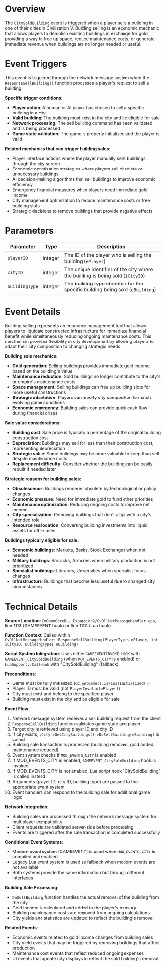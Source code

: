 # Overview

The `CitySoldBuilding` event is triggered when a player sells a building in one of their cities in Civilization V. Building selling is an economic mechanic that allows players to demolish existing buildings in exchange for gold, providing a way to free up space, reduce maintenance costs, or generate immediate revenue when buildings are no longer needed or useful.

# Event Triggers

This event is triggered through the network message system when the `ResponseSellBuilding()` function processes a player's request to sell a building.

**Specific trigger conditions:**
- **Player action**: A human or AI player has chosen to sell a specific building in a city
- **Valid building**: The building must exist in the city and be eligible for sale
- **Network processing**: The sell building command has been validated and is being processed
- **Game state validation**: The game is properly initialized and the player is valid

**Related mechanics that can trigger building sales:**
- Player interface actions where the player manually sells buildings through the city screen
- Economic optimization strategies where players sell obsolete or unnecessary buildings
- AI decision-making algorithms that sell buildings to improve economic efficiency
- Emergency financial measures when players need immediate gold income
- City management optimization to reduce maintenance costs or free building slots
- Strategic decisions to remove buildings that provide negative effects

# Parameters

| Parameter | Type | Description |
|-----------|------|-------------|
| `playerID` | integer | The ID of the player who is selling the building (`ePlayer`) |
| `cityID` | integer | The unique identifier of the city where the building is being sold (`iCityID`) |
| `buildingType` | integer | The building type identifier for the specific building being sold (`eBuilding`) |

# Event Details

Building selling represents an economic management tool that allows players to liquidate constructed infrastructure for immediate financial benefit while simultaneously reducing ongoing maintenance costs. This mechanism provides flexibility in city development by allowing players to adapt their city composition to changing strategic needs.

**Building sale mechanics:**
- **Gold generation**: Selling buildings provides immediate gold income based on the building's value
- **Maintenance reduction**: Sold buildings no longer contribute to the city's or empire's maintenance costs
- **Space management**: Selling buildings can free up building slots for more useful constructions
- **Strategic adaptation**: Players can modify city composition to match evolving game conditions
- **Economic emergency**: Building sales can provide quick cash flow during financial crises

**Sale value considerations:**
- **Building cost**: Sale price is typically a percentage of the original building construction cost
- **Depreciation**: Buildings may sell for less than their construction cost, representing depreciation
- **Strategic value**: Some buildings may be more valuable to keep than sell despite maintenance costs
- **Replacement difficulty**: Consider whether the building can be easily rebuilt if needed later

**Strategic reasons for building sales:**
- **Obsolescence**: Buildings rendered obsolete by technological or policy changes
- **Economic pressure**: Need for immediate gold to fund other priorities
- **Maintenance optimization**: Reducing ongoing costs to improve net income
- **City specialization**: Removing buildings that don't align with a city's intended role
- **Resource reallocation**: Converting building investments into liquid assets for other uses

**Buildings typically eligible for sale:**
- **Economic buildings**: Markets, Banks, Stock Exchanges when not needed
- **Military buildings**: Barracks, Armories when military production is not prioritized
- **Specialist buildings**: Libraries, Universities when specialist focus changes
- **Infrastructure**: Buildings that become less useful due to changed city circumstances

# Technical Details

**Source Location**: `CvGameCoreDLL_Expansion2/CvDllNetMessageHandler.cpp`, line 1113 (GAMEEVENT hook) or line 1125 (Lua hook)

**Function Context**: Called within `CvDllNetMessageHandler::ResponseSellBuilding(PlayerTypes ePlayer, int iCityID, BuildingTypes eBuilding)`

**Script System Integration**: Uses either `GAMEEVENTINVOKE_HOOK` with `GAMEEVENT_CitySoldBuilding` (when `MOD_EVENTS_CITY` is enabled) or `LuaSupport::CallHook` with "CitySoldBuilding" (fallback)

**Preconditions**:
- Game must be fully initialized (`GC.getGame().isFinalInitialized()`)
- Player ID must be valid (not `PlayerInvalid(ePlayer)`)
- City must exist and belong to the specified player
- Building must exist in the city and be eligible for sale

**Event Flow**:
1. Network message system receives a sell building request from the client
2. `ResponseSellBuilding` function validates game state and player
3. Target city is retrieved using player ID and city ID
4. If city exists, `pCity->GetCityBuildings()->DoSellBuilding(eBuilding)` is called
5. Building sale transaction is processed (building removed, gold added, maintenance reduced)
6. Event system checks if `MOD_EVENTS_CITY` is enabled
7. If MOD_EVENTS_CITY is enabled, `GAMEEVENT_CitySoldBuilding` hook is invoked
8. If MOD_EVENTS_CITY is not enabled, Lua script hook "CitySoldBuilding" is called instead
9. Arguments (player ID, city ID, building type) are passed to the appropriate event system
10. Event handlers can respond to the building sale for additional game logic

**Network Integration**:
- Building sales are processed through the network message system for multiplayer compatibility
- Client requests are validated server-side before processing
- Events are triggered after the sale transaction is completed successfully

**Conditional Event Systems**:
- Modern event system (GAMEEVENT) is used when `MOD_EVENTS_CITY` is compiled and enabled
- Legacy Lua event system is used as fallback when modern events are not available
- Both systems provide the same information but through different interfaces

**Building Sale Processing**:
- `DoSellBuilding` function handles the actual removal of the building from the city
- Gold income is calculated and added to the player's treasury
- Building maintenance costs are removed from ongoing calculations
- City yields and statistics are updated to reflect the building's removal

**Related Events**:
- Economic events related to gold income changes from building sales
- City yield events that may be triggered by removing buildings that affect production
- Maintenance cost events that reflect reduced ongoing expenses
- UI events that update city displays to reflect the sold building's removal